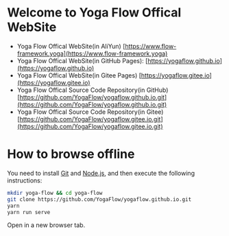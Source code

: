# Welcome to Yoga Flow Offical WebSite

- Yoga Flow Offical WebSite(in AliYun) [https://www.flow-framework.yoga](https://www.flow-framework.yoga)
- Yoga Flow Offical WebSite(in GitHub Pages): [https://yogaflow.github.io](https://yogaflow.github.io)
- Yoga Flow Offical WebSite(in Gitee Pages) [https://yogaflow.gitee.io](https://yogaflow.gitee.io)
- Yoga Flow Offical Source Code Repository(in GitHub) [https://github.com/YogaFlow/yogaflow.github.io.git](https://github.com/YogaFlow/yogaflow.github.io.git)
- Yoga Flow Offical Source Code Repository(in Gitee) [https://github.com/YogaFlow/yogaflow.gitee.io.git](https://github.com/YogaFlow/yogaflow.gitee.io.git)

# How to browse offline

You need to install [Git](https://git-scm.com) and [Node.js](https://nodejs.org), and then execute the following instructions:

```bash
mkdir yoga-flow && cd yoga-flow
git clone https://github.com/YogaFlow/yogaflow.github.io.git
yarn
yarn run serve
```

Open in a new browser  tab.
